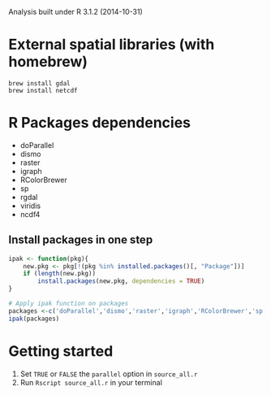 Analysis built under R 3.1.2 (2014-10-31)

# External spatial libraries (with homebrew)

```code
brew install gdal
brew install netcdf
```

# R Packages dependencies

- doParallel
- dismo 
- raster
- igraph
- RColorBrewer
- sp
- rgdal
- viridis
- ncdf4

## Install packages in one step

```r
ipak <- function(pkg){
    new.pkg <- pkg[!(pkg %in% installed.packages()[, "Package"])]
    if (length(new.pkg)) 
        install.packages(new.pkg, dependencies = TRUE)
}

# Apply ipak function on packages
packages <-c('doParallel','dismo','raster','igraph','RColorBrewer','sp','rgdal','viridis','ncdf4')
ipak(packages)
```
# Getting started

1. Set ```TRUE``` or ```FALSE``` the ```parallel``` option in ```source_all.r```  
2. Run ``` Rscript source_all.r ``` in your terminal

